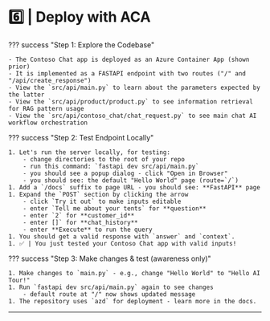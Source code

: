 # 6️⃣ | Deploy with ACA

??? success "Step 1: Explore the Codebase"

    - The Contoso Chat app is deployed as an Azure Container App (shown prior)
    - It is implemented as a FASTAPI endpoint with two routes ("/" and "/api/create_response")
    - View the `src/api/main.py` to learn about the parameters expected by the latter
    - View the `src/api/product/product.py` to see information retrieval for RAG pattern usage
    - View the `src/api/contoso_chat/chat_request.py` to see main chat AI workflow orchestration

??? success "Step 2: Test Endpoint Locally"

    1. Let's run the server locally, for testing:
        - change directories to the root of your repo
        - run this command: `fastapi dev src/api/main.py`
        - you should see a popup dialog - click "Open in Browser"
        - you should see: the default "Hello World" page (route=`/`)
    1. Add a `/docs` suffix to page URL - you should see: **FastAPI** page
    1. Expand the `POST` section by clicking the arrow
        - click `Try it out` to make inputs editable
        - enter `Tell me about your tents` for **question**
        - enter `2` for **customer_id**
        - enter []` for **chat_history**
        - enter **Execute** to run the query
    1. You should get a valid response with `answer` and `context`.
    1. ✅ | You just tested your Contoso Chat app with valid inputs!

??? success "Step 3: Make changes & test (awareness only)"
    
    1. Make changes to `main.py` - e.g., change "Hello World" to "Hello AI Tour!"
    1. Run `fastapi dev src/api/main.py` again to see changes
        - default route at "/" now shows updated message
    1. The repository uses `azd` for deployment - learn more in the docs.
    
---
